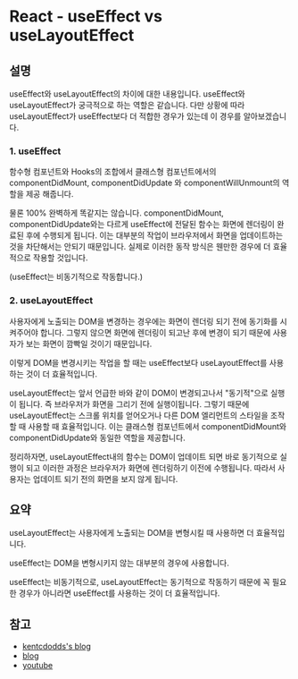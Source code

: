 # React - useEffect vs useLayoutEffect

## 설명

useEffect와 useLayoutEffect의 차이에 대한 내용입니다.
useEffect와 useLayoutEffect가 궁극적으로 하는 역할은 같습니다.
다만 상황에 따라 useLayoutEffect가 useEffect보다 더 적합한 경우가 있는데 이 경우를 알아보겠습니다.

### 1. useEffect

함수형 컴포넌트와 Hooks의 조합에서 클래스형 컴포넌트에서의 componentDidMount, componentDidUpdate 와 componentWillUnmount의 역할을 제공 해줍니다.

물론 100% 완벽하게 똑같지는 않습니다. componentDidMount, componentDidUpdate와는 다르게 useEffect에 전달된 함수는 화면에 렌더링이 완료된 후에 수행되게 됩니다. 이는 대부분의 작업이 브라우저에서 화면을 업데이트하는 것을 차단해서는 안되기 때문입니다. 실제로 이러한 동작 방식은 웬만한 경우에 더 효율적으로 작용할 것입니다.

(useEffect는 비동기적으로 작동합니다.)

### 2. useLayoutEffect

사용자에게 노출되는 DOM을 변경하는 경우에는 화면이 렌더링 되기 전에 동기화를 시켜주어야 합니다.
그렇지 않으면 화면에 렌더링이 되고난 후에 변경이 되기 때문에 사용자가 보는 화면이 깜빡일 것이기 때문입니다.

이렇게 DOM을 변경시키는 작업을 할 때는 useEffect보다 useLayoutEffect를 사용하는 것이 더 효율적입니다.

useLayoutEffect는 앞서 언급한 바와 같이 DOM이 변경되고나서 "동기적"으로 실행이 됩니다. 즉 브라우저가 화면을 그리기 전에 실행이됩니다. 그렇기 때문에 useLayoutEffect는 스크롤 위치를 얻어오거나 다른 DOM 엘리먼트의 스타일을 조작할 때 사용할 때 효율적입니다. 이는 클래스형 컴포넌트에서 componentDidMount와 componentDidUpdate와 동일한 역할을 제공합니다.

정리하자면, useLayoutEffect내의 함수는 DOM이 업데이트 되면 바로 동기적으로 실행이 되고 이러한 과정은 브라우저가 화면에 렌더링하기 이전에 수행됩니다. 따라서 사용자는 업데이트 되기 전의 화면을 보지 않게 됩니다.



## 요약

useLayoutEffect는 사용자에게 노출되는 DOM을 변형시킬 때 사용하면 더 효율적입니다.

useEffect는 DOM을 변형시키지 않는 대부분의 경우에 사용합니다.


useEffect는 비동기적으로, useLayoutEffect는 동기적으로 작동하기 때문에 꼭 필요한 경우가 아니라면 useEffect를 사용하는 것이 더 효율적입니다.

## 참고

- [kentcdodds's blog](https://kentcdodds.com/blog/useeffect-vs-uselayouteffect)
- [blog](https://gingerkang.tistory.com/108)
- [youtube](https://www.youtube.com/watch?v=wU57kvYOxT4&t=181s)
